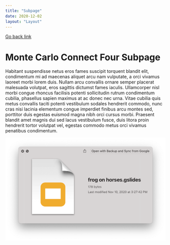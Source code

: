 ```yaml
---
title: "Subpage"
date: 2020-12-02
layout: "Layout"
---
```


[Go back link](../aPage.md)

# Monte Carlo Connect Four Subpage

Habitant suspendisse netus eros fames suscipit torquent blandit elit, condimentum mi ad maecenas aliquet arcu nam vulputate, a orci vivamus laoreet morbi lorem duis. Nullam arcu convallis ornare semper placerat malesuada volutpat, eros sagittis dictumst fames iaculis. Ullamcorper nisl morbi congue rhoncus facilisis potenti sollicitudin rutrum condimentum cubilia, phasellus sapien maximus at ac donec nec urna. Vitae cubilia quis metus convallis taciti potenti vestibulum sodales hendrerit commodo, nunc cras nisi lacinia elementum congue imperdiet finibus arcu montes sed, porttitor duis egestas euismod magna nibh orci cursus morbi. Praesent blandit amet magnis dui sed lacus vestibulum fusce, duis litora proin hendrerit tortor volutpat vel, egestas commodo metus orci vivamus penatibus condimentum.

![Alt text. This is a terminal](./fig/frogs_on_horses.png)